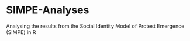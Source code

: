 # SIMPE-Analyses
Analysing the results from the Social Identity Model of Protest Emergence (SIMPE) in R
